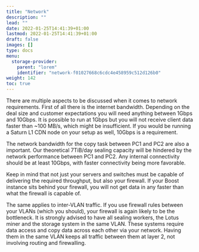 ```yaml
---
title: "Network"
description: ""
lead: ""
date: 2022-01-25T14:41:39+01:00
lastmod: 2022-01-25T14:41:39+01:00
draft: false
images: []
type: docs
menu:
  storage-provider:
    parent: "lorem"
    identifier: "network-f01027668c6cdc4e458959c512d126b0"
weight: 142
toc: true
---
```


There are multiple aspects to be discussed when it comes to network requirements.
First of all there is the internet bandwidth. Depending on the deal size and customer expectations you will need anything between 1Gbps and 10Gbps. It is possible to run at 1Gbps but you will not receive client data faster than ~100 MB/s, which might be insufficient.
If you would be running a Saturn L1 CDN node on your setup as well, 10Gbps is a requirement.

The network bandwidth for the copy task between PC1 and PC2 are also a important. Our theoretical 7TiB/day sealing capacity will be hindered by the network performance between PC1 and PC2. Any internal connectivity should be at least 10Gbps, with faster connectivity being more favorable.

Keep in mind that not just your servers and switches must be capable of delivering the required throughput, but also your firewall. If your Boost instance sits behind your firewall, you will not get data in any faster than what the firewall is capable of.

The same applies to inter-VLAN traffic. If you use firewall rules between your VLANs (which you should), your firewall is again likely to be the bottleneck. It is strongly advised to have all sealing workers, the Lotus miner and the storage system in the same VLAN. These systems require data access and copy data across each other via your network. Having them in the same VLAN keeps all traffic between them at layer 2, not involving routing and firewalling.